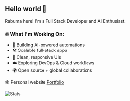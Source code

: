 ## Hello world 👋

Rabuma here! I'm a Full Stack Developer and AI Enthusiast.

### 🔥 What I'm Working On:
- 🚀 Building AI-powered automations
- 🛠️ Scalable full-stack apps
- 🎨 Clean, responsive UIs  
- ☁️ Exploring DevOps & Cloud workflows  
- 🌍 Open source + global collaborations  
  
🕸 Personal website [Portfolio](https://rabumaabraham.github.io)

![Stats](https://github-readme-stats.vercel.app/api?username=rabumaabraham&show_icons=true&theme=react) 
